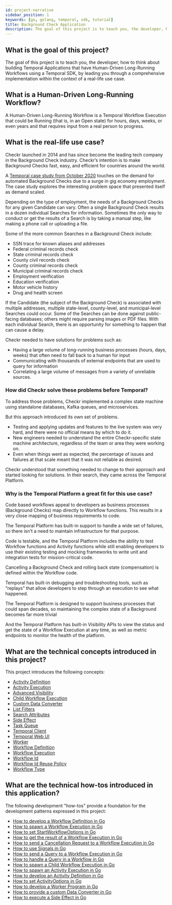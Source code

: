 ```yaml
---
id: project-narrative
sidebar_position: 1
keywords: [go, golang, temporal, sdk, tutorial]
title: Background Check Application
description: The goal of this project is to teach you, the developer, how to think about building Temporal Applications that have Human-Driven Long-Running Workflows using a Temporal SDK, by leading you through a comprehensive implementation within the context of a real-life use case.
---
```


## What is the goal of this project?

The goal of this project is to teach you, the developer, how to think about building Temporal Applications that have Human-Driven Long-Running Workflows using a Temporal SDK, by leading you through a comprehensive implementation within the context of a real-life use case.

## What is a Human-Driven Long-Running Workflow?

A Human-Driven Long-Running Workflow is a Temporal Workflow Execution that could be Running (that is, in an Open state) for hours, days, weeks, or even years and that requires input from a real person to progress.

## What is the real-life use case?

Checkr launched in 2014 and has since become the leading tech company in the Background Check industry.
Checkr’s intention is to make Background Checks fast, easy, and efficient for countries around the world.

A [Temporal case study from October 2020](https://docs.temporal.io/blog/how-temporal-simplified-checkr-workflows) touches on the demand for automated Background Checks due to a surge in gig economy employment.
The case study explores the interesting problem space that presented itself as demand scaled.

Depending on the type of employment, the needs of a Background Checks for any given Candidate can vary.
Often a single Background Check results in a dozen individual Searches for information.
Sometimes the only way to conduct or get the results of a Search is by taking a manual step, like making a phone call or uploading a file.

Some of the more common Searches in a Background Check include:

- SSN trace for known aliases and addresses
- Federal criminal records check
- State criminal records check
- County civil records check
- County criminal records check
- Municipal criminal records check
- Employment verification
- Education verification
- Motor vehicle history
- Drug and health screen

If the Candidate (the subject of the Background Check) is associated with multiple addresses, multiple state-level, county-level, and municipal-level Searches could occur.
Some of the Searches can be done against public-facing databases; others might require parsing images or PDF files.
With each individual Search, there is an opportunity for something to happen that can cause a delay.

Checkr needed to have solutions for problems such as:

- Having a large volume of long-running business processes (hours, days, weeks) that often need to fall back to a human for input
- Communicating with thousands of external endpoints that are used to query for information
- Correlating a large volume of messages from a variety of unreliable sources.

### How did Checkr solve these problems before Temporal?

To address those problems, Checkr implemented a complex state machine using standalone databases, Kafka queues, and microservices.

But this approach introduced its own set of problems.

- Testing and applying updates and features to the live system was very hard, and there were no official means by which to do it.
- New engineers needed to understand the entire Checkr-specific state machine architecture, regardless of the team or area they were working on.
- Even when things went as expected, the percentage of issues and failures at that scale meant that it was not reliable as desired.

Checkr understood that something needed to change to their approach and started looking for solutions.
In their search, they came across the Temporal Platform.

### Why is the Temporal Platform a great fit for this use case?

Code based workflows appeal to developers as business processes (Background Checks) map directly to Workflow functions.
This results in a very close mapping of business requirements to code.

The Temporal Platform has built-in support to handle a wide set of failures, so there isn’t a need to maintain infrastructure for that purpose.

Code is testable, and the Temporal Platform includes the ability to test Workflow functions and Activity functions while still enabling developers to use their existing testing and mocking frameworks to write unit and integration tests for mission-critical code.

Cancelling a Background Check and rolling back state (compensation) is defined within the Workflow code.

Temporal has built-in debugging and troubleshooting tools, such as “replays” that allow developers to step through an execution to see what happened.

The Temporal Platform is designed to support business processes that could span decades, so maintaining the complex state of a Background becomes far more trivial

And the Temporal Platform has built-in Visibility APIs to view the status and get the state of a Workflow Execution at any time, as well as metric endpoints to monitor the health of the platform.

## What are the technical concepts introduced in this project?

This project introduces the following concepts:

- [Activity Definition](https://docs.temporal.io/concepts/what-is-an-activity-definition)
- [Activity Execution](https://docs.temporal.io/concepts/what-is-an-activity-execution)
- [Advanced Visibility](https://docs.temporal.io/concepts/what-is-advanced-visibility)
- [Child Workflow Execution](https://docs.temporal.io/concepts/what-is-a-child-workflow-execution)
- [Custom Data Converter](https://docs.temporal.io/concepts/what-is-a-data-converter)
- [List Filters](https://docs.temporal.io/concepts/what-is-a-list-filter)
- [Search Attributes](https://docs.temporal.io/concepts/what-is-a-search-attribute)
- [Side Effect](https://docs.temporal.io/concepts/what-is-a-side-effect)
- [Task Queue](https://docs.temporal.io/concepts/what-is-a-task-queue)
- [Temporal Client](#)
- [Temporal Web UI](#)
- [Worker](https://docs.temporal.io/concepts/what-is-a-worker)
- [Workflow Definition](https://docs.temporal.io/concepts/what-is-a-workflow-definition)
- [Workflow Execution](https://docs.temporal.io/concepts/what-is-a-workflow-execution)
- [Workflow Id](https://docs.temporal.io/concepts/what-is-a-workflow-id)
- [Workflow Id Reuse Policy](https://docs.temporal.io/concepts/what-is-a-workflow-id-reuse-policy)
- [Workflow Type](https://docs.temporal.io/concepts/what-is-a-workflow-type)

## What are the technical how-tos introduced in this application?

The following development "how-tos" provide a foundation for the development patterns expressed in this project:

- [How to develop a Workflow Definition in Go](https://docs.temporal.io/go/how-to-develop-a-workflow-definition-in-go)
- [How to spawn a Workflow Execution in Go](https://docs.temporal.io/go/how-to-spawn-a-workflow-execution-in-go)
- [How to set StartWorkflowOptions in Go](https://docs.temporal.io/go/startworkflowoptions-reference)
- [How to get the result of a Workflow Execution in Go](https://docs.temporal.io/go/how-to-get-the-result-of-a-workflow-execution-in-go)
- [How to send a Cancellation Request to a Workflow Execution in Go](https://docs.temporal.io/go/how-to-request-cancellation-of-a-workflow-execution-in-go)
- [How to use Signals in Go](https://docs.temporal.io/go/how-to-use-signals-in-go)
- [How to send a Query to a Workflow Execution in Go](#)
- [How to handle a Query in a Workflow in Go](#)
- [How to spawn a Child Workflow Execution in Go](https://docs.temporal.io/go/how-to-spawn-a-child-workflow-execution-in-go)
- [How to spawn an Activity Execution in Go](https://docs.temporal.io/go/how-to-spawn-an-activity-execution-in-go)
- [How to develop an Activity Definition in Go](https://docs.temporal.io/go/how-to-develop-an-activity-definition-in-go)
- [How to set ActivityOptions in Go](https://docs.temporal.io/go/activityoptions-reference)
- [How to develop a Worker Program in Go](https://docs.temporal.io/go/how-to-develop-a-worker-program-in-go)
- [How to provide a custom Data Converter in Go](#)
- [How to execute a Side Effect in Go](https://docs.temporal.io/go/how-to-execute-a-side-effect-in-go)
